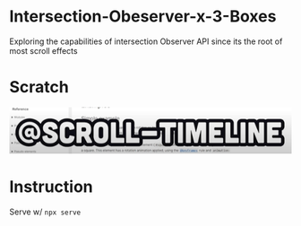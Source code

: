# Intersection-Obeserver-x-3-Boxes
Exploring the capabilities of intersection Observer API since its the root of most scroll effects

# Scratch
![alt text](image.png)

# Instruction
Serve w/ `npx serve`